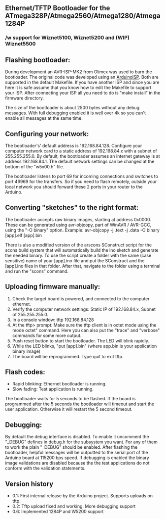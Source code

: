 ## Ethernet/TFTP Bootloader for the ATmega328P/Atmega2560/Atmega1280/Atmega1284P ##
### /w support for Wiznet5100, Wiznet5200 and (WIP) Wiznet5500 ###


Flashing bootloader:
--------------------
During development an AVR-ISP-MK2 from Olimex was used to burn the bootloader.
The original code was developed using an [ArduinoISP](http://arduino.cc/en/Tutorial/ArduinoISP "ArduinoISP").
Both are supported in the default Makefile. If you have another ISP and since 
you are here it is safe assume that you know how to edit the Makefile to support 
your ISP. After connecting your ISP all you need to do is "make install" in the 
firmware directory.

The size of the bootloader is about 2500 bytes without any debug messages.
With full debugging enabled it is well over 4k so you can't enable all messages
at the same time.


Configuring your network:
-------------------------
The bootloader's' default address is 192.168.84.128. Configure your computer
network card to a static address of 192.168.84.x with a subnet of 255.255.255.0.
By default, the bootloader assumes an internet gateway is at address
192.168.84.1. The default network settings can be changed at the bottom of the
"w5x00.h" file.

The bootloader listens to port 69 for incoming connections and switches to
port 46969 for the transfers. So if you need to flash remotely, outside your
local network you should forward these 2 ports in your router to the Arduino.


Converting "sketches" to the right format:
----------------------------------------
The bootloader accepts raw binary images, starting at address 0x0000.
These can be generated using avr-objcopy, part of WinAVR / AVR-GCC, using the
"-O binary" option.
Example: avr-objcopy -j .text -j .data -O binary [app].elf [app].bin

There is also a modified version of the arscons SConstruct script for the scons
build system that will automatically build the ino sketch and generate the
needed binary. To use the script create a folder with the same (case sensitive)
name of your [app].ino file and put the SConstruct and the [app].ino files in that
folder. After that, navigate to the folder using a terminal and run the "scons"
command.


Uploading firmware manually:
----------------------------
1.  Check the target board is powered, and connected to the computer ethernet.
2.  Verify the computer network settings: Static IP of 192.168.84.x, Subnet of 255.255.255.0.
3.  In a console window: tftp 192.168.84.128
4.  At the tftp> prompt: Make sure the tftp client is in octet mode using the
    mode octet" command. Here you can also put the "trace" and "verbose" commands
    for some more output.
5.  Push reset button to start the bootloader. The LED will blink rapidly.
6.  While the LED blinks, "put [app].bin" (where app.bin is your application binary image)
7.  The board will be reprogrammed. Type quit to exit tftp.


Flash codes:
------------
* Rapid blinking: Ethernet bootloader is running.
* Slow fading: Test application is running.

The bootloader waits for 5 seconds to be flashed. If the board is programmed
after the 5 seconds the bootloader will timeout and start the user application.
Otherwise it will restart the 5 second timeout.


Debugging:
----------
By default the debug interface is disabled. To enable it uncomment the "_DEBUG"
defines in debug.h for the subsystem you want. For any of them to work the plain
"_DEBUG" should be enabled. After flashing the bootloader, helpful messages
will be outputted to the serial port of the Arduino board at 115200 bps speed.
If debugging is enabled the binary image validations are disabled because the
the test applications do not conform with the validation statements.


Version history
---------------
* 0.1: First internal release by the Arduino project. Supports uploads on tftp.
* 0.2: Tftp upload fixed and working. More debugging support
* 0.6: Implemented 1284P and W5200 support
